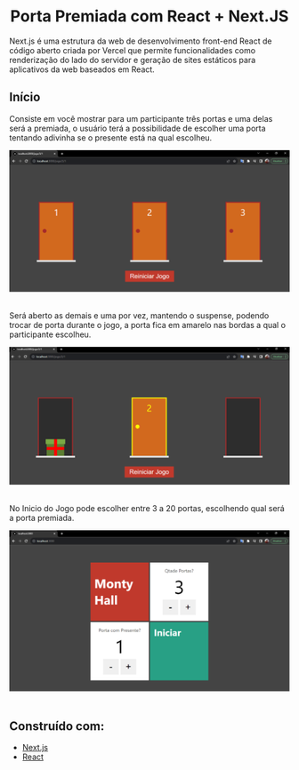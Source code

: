 <h1 align="center">Porta Premiada com React + Next.JS</h1>

Next.js é uma estrutura da web de desenvolvimento front-end React de código aberto criada por Vercel que permite funcionalidades como renderização do lado do servidor e geração de sites estáticos para aplicativos da web baseados em React.

## Início

Consiste em você mostrar para um participante três portas e uma delas será a premiada, o usuário terá a possibilidade de escolher uma porta tentando adivinha se o presente está na qual escolheu.

<img src="readme/jogo.png">
<br><br>

Será aberto as demais e uma por vez, mantendo o suspense, podendo trocar de porta durante o jogo, a porta fica em amarelo nas bordas a qual o participante escolheu.

<img src="readme/jogo-porta-premiada.png">
<br><br>

No Inicio do Jogo pode escolher entre 3 a 20 portas, escolhendo qual será a porta premiada.

<img src="readme/pagina-inicial.png">
<br><br>

## Construído com:

* [Next.js](https://nextjs.org/)
* [React](https://react.dev/)


